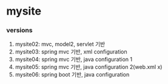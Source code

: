 # mysite

### versions
1.	mysite02: mvc, model2, servlet 기반
2. mysite03: spring mvc 기반, xml configuration
3. mysite04: spring mvc 기반, java configuration 1
4. mysite05: spring mvc 기반, java configuration 2(web.xml x)
5. mysite06: spring boot 기반, java configuration